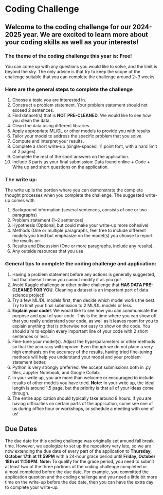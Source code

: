 # Coding Challenge 
## Welcome to the coding challenge for our 2024-2025 year. We are excited to learn more about your coding skills as well as your interests!
### The theme of the coding challenge this year is: Free!
You can come up with any questions you would like to solve, and the limit is beyond the sky. The only advice is that try to keep the scope of the challenge suitable that you can complete the challenge around 2~3 weeks. 

### Here are the general steps to complete the challenge
1. Choose a topic you are interested in.
2. Construct a problem statement. Your problem statement should not exceed 2 sentences. 
3. Find dataset(s) that is **NOT PRE-CLEANED**. We would like to see how you clean the data.
4. Clean the data using different libraries. 
5. Apply appropriate ML/DL or other models to provide you with results
6. Tailor your model to address the specific problem that you solve.
7. Compute and Interpret your results.
8. Complete a short write-up (single-spaced, 11 point font, with a hard limit of 2 pages).
9. Complete the rest of the short answers on the application.
10. Include 3 parts as your final submission: Data found online + Code + Write up and short questions on the application.

### The write up:
The write up is the portion where you can demonstrate the complete thought processes when you complete the challenge. The suggested write-up comes with
1. Background information (several sentences, consists of one or two paragraphs)
2. Problem statement (1~2 sentences)
3. Hypothesis (Optional, but could make your write-up more cohesive)
4. Methods (One or multiple paragraphs, feel free to include different models you tried but emphasize on the model(s) you choose to report the results on.
5. Results and Discussion (One or more paragraphs, include any results).
6. Any outside resources that you use

### General tips to complete the coding challenge and application: 
1. Having a problem statement before any actions is generally suggested, but that doesn't mean you cannot modify it as you go!
2. Avoid Kaggle challenge or other online challenge that **HAS DATA PRE-CLEANED FOR YOU**. Cleaning a dataset is an important part of data science project!
3. Try a few ML/DL models first, then decide which model works the best. Try to limit your final submission to 2 ML/DL models or less. 
4. **Explain your code!**. We would like to see how you can communicate the purpose and goal of your code. This is the time where you can show off that you really understand your code, as well as it leaves room for you to explain anything that is otherwise not easy to show on the code. You should aim to explain every important line of your code with 2 short sentences or less.
5. Fine-tune your model(s). Adjust the hyperparameters or other methods so that the accuracy will improve. Even though we do not place a very high emphasis on the accuracy of the results, having tried fine-tuning methods will help you understand your model and your problem statement better.
6. Python is very strongly preferred. We accept submissions both in .py files, Jupyter Notebook, and Google Collab. 
7. In your write up, you are more than welcome or encouraged to include results of other models you have tried. **Note:** In your write up, the ideal length is around 1.5 page, but the priority is that all of your ideas come through. 
8. The entire application should typically take around 8 hours. If you are having difficulties on certain parts of the application, come see one of us during office hour or workshops, or schedule a meeting with one of us!

## Due Dates
The due date for this coding challenge was originally set around fall break time. However, we apologize to set up the repository very late, so we are now extending the due date of every part of the application to **Thursday, October 17th at 11:59PM** with a 24-hour grace period until **Friday, October 18th at 11:59PM**. **Note:** To qualify for the grace period, you need to submit at least two of the three portions of the coding challenge completed or almost completed before the due date. For example, you committed the application question and the coding challenge and you need a little bit more time on the write-up before the due date, then you can have the extra day to complete your write-up. 



